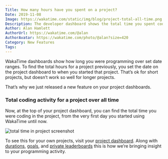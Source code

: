 ```yaml
---
Title: How many hours have you spent on a project?
Date: 2019-11-08
Image: https://wakatime.com/static/img/blog/project-total-all-time.png
Description: The developer dashboard shows the total time you spent coding in a project using IDE plugins.
Author: Alan Hamlett
AuthorUrl: https://wakatime.com/@alan
AuthorAvatar: https://wakatime.com/photo/@alan?size=420
Category: New Features
Tags:
---
```


WakaTime dashboards show how long you were programming over set date ranges.
To find the total hours for a project previously, you set the date on the project dashboard to when you started that project.
That’s ok for short projects, but doesn’t work so well for longer projects.

That’s why we just released a new feature on your project dashboards.

### Total coding activity for a project over all time

Now, at the top of your project dashboard, you can find the total time you were coding in the project, from the very first day you started using WakaTime until now.

<img src="https://wakatime.com/static/img/blog/project-total-all-time.gif" class="img-thumbnail" alt="total time in project screenshot" />

To see this for your own projects, visit your [project dashboard][projects].
Along with [durations][durations post], [goals][sharing goals post], and [private leaderboards][leaderboards post] this is how we’re bringing insight to your programming activity.

[wakatime]: https://wakatime.com
[projects]: https://wakatime.com/projects
[durations post]: https://wakatime.com/blog/37-when-is-time-tracking-too-accurate
[sharing goals post]: https://wakatime.com/blog/31-sharing-your-wakatime-goals
[leaderboards post]: https://wakatime.com/blog/24-private-leaderboards
